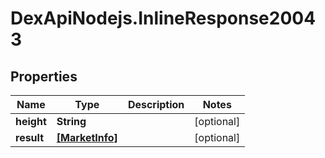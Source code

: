 # DexApiNodejs.InlineResponse20043

## Properties

Name | Type | Description | Notes
------------ | ------------- | ------------- | -------------
**height** | **String** |  | [optional] 
**result** | [**[MarketInfo]**](MarketInfo.md) |  | [optional] 



